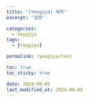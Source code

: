 ```yaml
---
title: "[Yeogiya] 제목"
excerpt: "설명"

categories:
  - Yeogiya
tags:
  - [Yeogiya]

permalink: /yeogiya/test

toc: true
toc_sticky: true

date: 2024-09-05
last_modified_at: 2024-09-05
---
```


